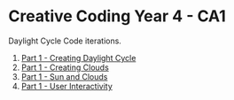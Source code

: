 # Creative Coding Year 4 - CA1
Daylight Cycle Code iterations.

1. [Part 1 - Creating Daylight Cycle](01/)
1. [Part 1 - Creating Clouds](02/)
1. [Part 1 - Sun and Clouds](03/)
1. [Part 1 - User Interactivity](04/)
